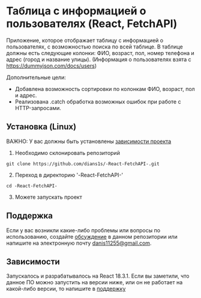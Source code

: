 # Таблица с информацией о пользователях (React, FetchAPI)
Приложение, которое отображает таблицу с информацией о пользователях, с возможностью поиска по всей таблице. В таблице должны есть следующие колонки: ФИО, возраст, пол, номер телефона и адрес (город и название улицы). (Информация о пользователях взята с https://dummyjson.com/docs/users)

Дополнительные цели:
- Добавлена возможность сортировки по колонкам ФИО, возраст, пол и адрес.
- Реализована .catch обработка возможных ошибок при работе с HTTP-запросами.

## Установка (Linux)
ВАЖНО: У вас должны быть установлены [зависимости проекта](https://github.com/dians1s/-React-FetchAPI-#зависимости)
1. Необходимо склонировать репозиторий

```git clone https://github.com/dians1s/-React-FetchAPI-.git```

2. Переход в директорию '-React-FetchAPI-'

```cd -React-FetchAPI-```

3. Можете запускать проект

## Поддержка
Если у вас возникли какие-либо проблемы или вопросы по использованию, создайте [обсуждение](https://github.com/dians1s/-React-FetchAPI-/issues/new/choose) в данном репозитории или напишите на электронную почту <danis11255@gmail.com>.

## Зависимости
Запускалось и разрабатывалось на React 18.3.1. Если вы заметили, что данное ПО можно запустить на версии ниже, или он не работает на какой-либо версии, то напишите в [поддержку](https://github.com/dians1s/-React-FetchAPI-#поддержка)
